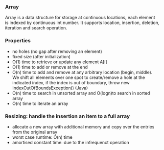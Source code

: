 ### Array
Array is a data structure for storage at continuous locations, each element is indexed by continuous int number.
It supports location, insertion, deletion, iteration and search operation.

### Properties
* no holes (no gap after removing an element)
* fixed size (after initialization)
* O(1) time to retrieve or update any element A[i]
* O(1) time to add or remove at the end
* O(n) time to add and remove at any arbitrary location (begin, middle).
    We shift all elements over one spot to create/remove a hole at the indicated index,
    if the index is out of boundary, throw new IndexOutOfBoundsException() (Java)
* O(n) time to search in unsorted array and O(logn)to search in sorted array
* O(n) time to  iterate an array

### Resizing: handle the insertion an item to a full array
- allocate a new array with additional memory and copy over the entries from the original array
- worst case runtime: O(n) time  
- amortised constant time: due to the infrequenct operation
